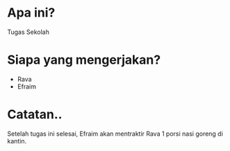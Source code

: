 # Apa ini?
Tugas Sekolah

# Siapa yang mengerjakan?
- Rava
- Efraim

# Catatan..
Setelah tugas ini selesai, Efraim akan mentraktir Rava 1 porsi nasi goreng di kantin.
